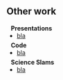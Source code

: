 ## Other work

<h4 style="margin:0 10px 0;">Presentations</h4>

<ul style="margin:0 0 5px;">
  <li><a href="http://cvpr2023.thecvf.com/"><autocolor>bla</autocolor></a></li>
</ul>

<h4 style="margin:0 10px 0;">Code</h4>

<ul style="margin:0 0 5px;">
  <li><a href="http://cvpr2023.thecvf.com/"><autocolor>bla</autocolor></a></li>
</ul>

<h4 style="margin:0 10px 0;">Science Slams</h4>

<ul style="margin:0 0 5px;">
  <li><a href="http://cvpr2023.thecvf.com/"><autocolor>bla</autocolor></a></li>
</ul>

